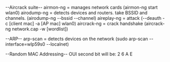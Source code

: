 
--Aircrack suite--
airmon-ng = manages network cards (airmon-ng start wlan0)
airodump-ng = detects devices and routers. take BSSID and channels. (airodump-ng --bssid --channel)
aireplay-ng = attack (--deauth -c [client mac] -a [AP mac] wlan0)
aircrack-ng = crack handshake (aircrack-ng network.cap -w [wordlist])

--ARP--
arp-scan = detects devices on the network (sudo arp-scan --interface=wlp59s0 --localnet)

--Random MAC Addressing--
OUI second bit will be: 
2 6 A E
